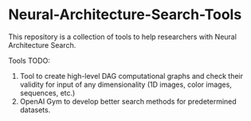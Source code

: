 # Neural-Architecture-Search-Tools
This repository is a collection of tools to help researchers with Neural Architecture Search.

Tools TODO:
1. Tool to create high-level DAG computational graphs and check their validity for input of any dimensionality (1D images, color images, sequences, etc.)
2. OpenAI Gym to develop better search methods for predetermined datasets.
